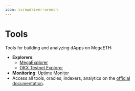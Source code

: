 ```yaml
---
icon: screwdriver-wrench
---
```


# Tools

Tools for building and analyzing dApps on MegaETH:

* **Explorers**:
  * [MegaExplorer](https://www.megaexplorer.xyz/)
  * [OKX Testnet Explorer](https://web3.okx.com/fr/explorer/megaeth-testnet)
* **Monitoring**: [Uptime Monitor](https://uptime.megaeth.com/)
* Access all tools, oracles, indexers, analytics on the [official documentation](https://docs.megaeth.com/infra).
